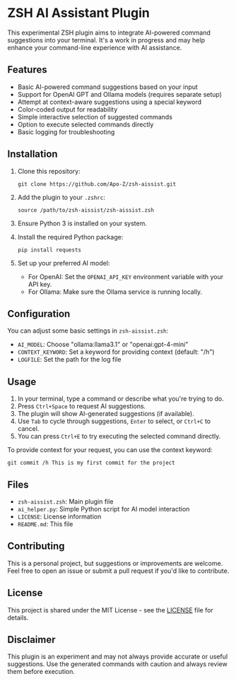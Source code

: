 # ZSH AI Assistant Plugin

This experimental ZSH plugin aims to integrate AI-powered command suggestions into your terminal. It's a work in progress and may help enhance your command-line experience with AI assistance.

## Features

- Basic AI-powered command suggestions based on your input
- Support for OpenAI GPT and Ollama models (requires separate setup)
- Attempt at context-aware suggestions using a special keyword
- Color-coded output for readability
- Simple interactive selection of suggested commands
- Option to execute selected commands directly
- Basic logging for troubleshooting

## Installation

1. Clone this repository:
   ```
   git clone https://github.com/Apo-Z/zsh-aissist.git
   ```

2. Add the plugin to your `.zshrc`:
   ```
   source /path/to/zsh-aissist/zsh-aissist.zsh
   ```

3. Ensure Python 3 is installed on your system.

4. Install the required Python package:
   ```
   pip install requests
   ```

5. Set up your preferred AI model:
   - For OpenAI: Set the `OPENAI_API_KEY` environment variable with your API key.
   - For Ollama: Make sure the Ollama service is running locally.

## Configuration

You can adjust some basic settings in `zsh-aissist.zsh`:

- `AI_MODEL`: Choose "ollama:llama3.1" or "openai:gpt-4-mini"
- `CONTEXT_KEYWORD`: Set a keyword for providing context (default: "/h")
- `LOGFILE`: Set the path for the log file

## Usage

1. In your terminal, type a command or describe what you're trying to do.
2. Press `Ctrl+Space` to request AI suggestions.
3. The plugin will show AI-generated suggestions (if available).
4. Use `Tab` to cycle through suggestions, `Enter` to select, or `Ctrl+C` to cancel.
5. You can press `Ctrl+E` to try executing the selected command directly.

To provide context for your request, you can use the context keyword:
```
git commit /h This is my first commit for the project
```

## Files

- `zsh-aissist.zsh`: Main plugin file
- `ai_helper.py`: Simple Python script for AI model interaction
- `LICENSE`: License information
- `README.md`: This file

## Contributing

This is a personal project, but suggestions or improvements are welcome. Feel free to open an issue or submit a pull request if you'd like to contribute.

## License

This project is shared under the MIT License - see the [LICENSE](LICENSE) file for details.

## Disclaimer

This plugin is an experiment and may not always provide accurate or useful suggestions. Use the generated commands with caution and always review them before execution.